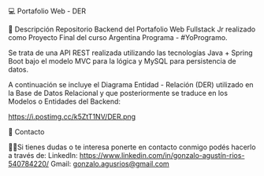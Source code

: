 💻 Portafolio Web - DER

📝 Descripción
Repositorio Backend del Portafolio Web Fullstack Jr realizado como Proyecto Final del curso Argentina Programa - #YoProgramo.

Se trata de una API REST realizada utilizando las tecnologías Java + Spring Boot bajo el modelo MVC para la lógica y MySQL para persistencia de datos.

A continuación se incluye el Diagrama Entidad - Relación (DER) utilizado en la Base de Datos Relacional y que posteriormente se traduce en los Modelos o Entidades del Backend:

https://i.postimg.cc/k5ZtT1NV/DER.png

📩 Contacto

🙋‍♂️Si tienes dudas o te interesa ponerte en contacto conmigo podés hacerlo a través de: 
LinkedIn: https://www.linkedin.com/in/gonzalo-agustín-rios-540784220/
Gmail: gonzalo.agusrios@gmail.com

